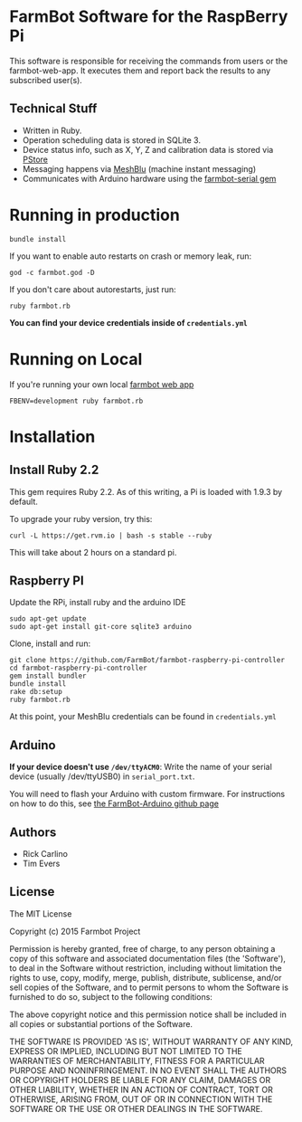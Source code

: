 # FarmBot Software for the RaspBerry Pi

This software is responsible for receiving the commands from users or the farmbot-web-app. It executes them and report back the results to any subscribed user(s).

Technical Stuff
---------------

* Written in Ruby.
* Operation scheduling data is stored in SQLite 3.
* Device status info, such as X, Y, Z and calibration data is stored via [PStore](http://ruby-doc.org/stdlib-1.9.2/libdoc/pstore/rdoc/PStore.html)
* Messaging happens via [MeshBlu](https://github.com/octoblu/meshblu) (machine instant messaging)
* Communicates with Arduino hardware using the [farmbot-serial gem](https://github.com/FarmBot/farmbot-serial)

# Running in production

```
bundle install
```

If you want to enable auto restarts on crash or memory leak, run:

```
god -c farmbot.god -D
```

If you don't care about autorestarts, just run:

```
ruby farmbot.rb
```

**You can find your device credentials inside of `credentials.yml`**

# Running on Local

If you're running your own local [farmbot web app](https://github.com/farmbot/farmbot-web-app)

`FBENV=development ruby farmbot.rb`


Installation
============

Install Ruby 2.2
----------------

This gem requires Ruby 2.2. As of this writing, a Pi is loaded with 1.9.3 by default.

To upgrade your ruby version, try this:

```
curl -L https://get.rvm.io | bash -s stable --ruby
```

This will take about 2 hours on a standard pi.

Raspberry PI
------------

Update the RPi, install ruby and the arduino IDE
```
sudo apt-get update
sudo apt-get install git-core sqlite3 arduino
```

Clone, install and run:

```
git clone https://github.com/FarmBot/farmbot-raspberry-pi-controller
cd farmbot-raspberry-pi-controller
gem install bundler
bundle install
rake db:setup
ruby farmbot.rb
```

At this point, your MeshBlu credentials can be found in `credentials.yml`

Arduino
-------

**If your device doesn't use `/dev/ttyACM0`**: Write the name of your serial device (usually /dev/ttyUSB0) in `serial_port.txt`.

You will need to flash your Arduino with custom firmware. For instructions on how to do this, see [the FarmBot-Arduino github page](https://github.com/FarmBot/farmbot-serial)

Authors
-------

 * Rick Carlino
 * Tim Evers

License
-------

The MIT License

Copyright (c) 2015 Farmbot Project

Permission is hereby granted, free of charge, to any person obtaining
a copy of this software and associated documentation files (the
'Software'), to deal in the Software without restriction, including
without limitation the rights to use, copy, modify, merge, publish,
distribute, sublicense, and/or sell copies of the Software, and to
permit persons to whom the Software is furnished to do so, subject to
the following conditions:

The above copyright notice and this permission notice shall be
included in all copies or substantial portions of the Software.

THE SOFTWARE IS PROVIDED 'AS IS', WITHOUT WARRANTY OF ANY KIND,
EXPRESS OR IMPLIED, INCLUDING BUT NOT LIMITED TO THE WARRANTIES OF
MERCHANTABILITY, FITNESS FOR A PARTICULAR PURPOSE AND NONINFRINGEMENT.
IN NO EVENT SHALL THE AUTHORS OR COPYRIGHT HOLDERS BE LIABLE FOR ANY
CLAIM, DAMAGES OR OTHER LIABILITY, WHETHER IN AN ACTION OF CONTRACT,
TORT OR OTHERWISE, ARISING FROM, OUT OF OR IN CONNECTION WITH THE
SOFTWARE OR THE USE OR OTHER DEALINGS IN THE SOFTWARE.
